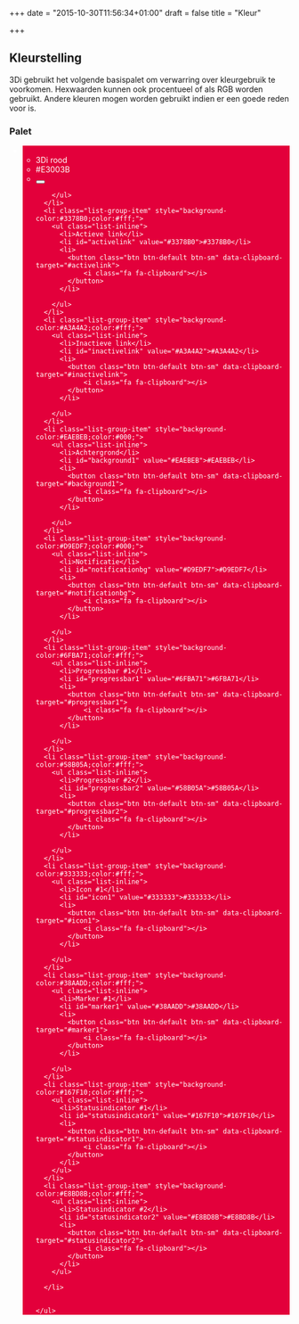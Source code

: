 +++
date = "2015-10-30T11:56:34+01:00"
draft = false
title = "Kleur"

+++

Kleurstelling
-------------

3Di gebruikt het volgende basispalet om verwarring over kleurgebruik te voorkomen. Hexwaarden kunnen ook procentueel of als RGB worden gebruikt. Andere kleuren mogen worden gebruikt indien er een goede reden voor is.

<div class="panel panel-default colorpalette">
  <div class="panel-heading">
    <h3 class="panel-title">Palet</h3>
  </div>
  <div class="panel-body">
    <ul class="list-group">
      <li class="list-group-item" style="background-color:#E3003B;color:#fff;">
      	<ul class="list-inline">
		  <li>3Di rood</li>
		  <li id="red" value="#E3003B">#E3003B</li>
		  <li>
  			<button class="btn btn-default btn-sm" data-clipboard-target="#red">
			    <i class="fa fa-clipboard"></i>
			</button>		  
		  </li>		  

		</ul>
      </li>
      <li class="list-group-item" style="background-color:#3378B0;color:#fff;">
      	<ul class="list-inline">
		  <li>Actieve link</li>
		  <li id="activelink" value="#3378B0">#3378B0</li>
		  <li>
  			<button class="btn btn-default btn-sm" data-clipboard-target="#activelink">
			    <i class="fa fa-clipboard"></i>
			</button>		  
		  </li>		  

		</ul>
      </li>
      <li class="list-group-item" style="background-color:#A3A4A2;color:#fff;">
      	<ul class="list-inline">
		  <li>Inactieve link</li>
		  <li id="inactivelink" value="#A3A4A2">#A3A4A2</li>
		  <li>
  			<button class="btn btn-default btn-sm" data-clipboard-target="#inactivelink">
			    <i class="fa fa-clipboard"></i>
			</button>		  
		  </li>		  

		</ul>
      </li>
      <li class="list-group-item" style="background-color:#EAEBEB;color:#000;">
      	<ul class="list-inline">
		  <li>Achtergrond</li>
		  <li id="background1" value="#EAEBEB">#EAEBEB</li>
		  <li>
  			<button class="btn btn-default btn-sm" data-clipboard-target="#background1">
			    <i class="fa fa-clipboard"></i>
			</button>		  
		  </li>		  

		</ul>
      </li>
      <li class="list-group-item" style="background-color:#D9EDF7;color:#000;">
      	<ul class="list-inline">
		  <li>Notificatie</li>
		  <li id="notificationbg" value="#D9EDF7">#D9EDF7</li>
		  <li>
  			<button class="btn btn-default btn-sm" data-clipboard-target="#notificationbg">
			    <i class="fa fa-clipboard"></i>
			</button>		  
		  </li>		  

		</ul>
      </li>
      <li class="list-group-item" style="background-color:#6FBA71;color:#fff;">
      	<ul class="list-inline">
		  <li>Progressbar #1</li>
		  <li id="progressbar1" value="#6FBA71">#6FBA71</li>
		  <li>
  			<button class="btn btn-default btn-sm" data-clipboard-target="#progressbar1">
			    <i class="fa fa-clipboard"></i>
			</button>		  
		  </li>		  

		</ul>
      </li>
      <li class="list-group-item" style="background-color:#58B05A;color:#fff;">
      	<ul class="list-inline">
		  <li>Progressbar #2</li>
		  <li id="progressbar2" value="#58B05A">#58B05A</li>
		  <li>
  			<button class="btn btn-default btn-sm" data-clipboard-target="#progressbar2">
			    <i class="fa fa-clipboard"></i>
			</button>		  
		  </li>		  

		</ul>
      </li>
      <li class="list-group-item" style="background-color:#333333;color:#fff;">
      	<ul class="list-inline">
		  <li>Icon #1</li>
		  <li id="icon1" value="#333333">#333333</li>
		  <li>
  			<button class="btn btn-default btn-sm" data-clipboard-target="#icon1">
			    <i class="fa fa-clipboard"></i>
			</button>		  
		  </li>		  

		</ul>
      </li>
      <li class="list-group-item" style="background-color:#38AADD;color:#fff;">
      	<ul class="list-inline">
		  <li>Marker #1</li>
		  <li id="marker1" value="#38AADD">#38AADD</li>
		  <li>
  			<button class="btn btn-default btn-sm" data-clipboard-target="#marker1">
			    <i class="fa fa-clipboard"></i>
			</button>		  
		  </li>		  

		</ul>
      </li>
      <li class="list-group-item" style="background-color:#167F10;color:#fff;">
      	<ul class="list-inline">
		  <li>Statusindicator #1</li>
		  <li id="statusindicator1" value="#167F10">#167F10</li>
		  <li>
  			<button class="btn btn-default btn-sm" data-clipboard-target="#statusindicator1">
			    <i class="fa fa-clipboard"></i>
			</button>		  
		  </li>		  
		</ul>
      </li>
      <li class="list-group-item" style="background-color:#E8BD8B;color:#fff;">
      	<ul class="list-inline">
		  <li>Statusindicator #2</li>
		  <li id="statusindicator2" value="#E8BD8B">#E8BD8B</li>
		  <li>
  			<button class="btn btn-default btn-sm" data-clipboard-target="#statusindicator2">
			    <i class="fa fa-clipboard"></i>
			</button>		  
		  </li>
		</ul>

      </li>


    </ul>
  </div>
</div>